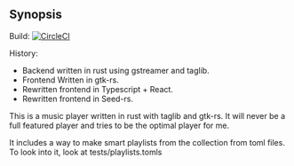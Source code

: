 ## Synopsis
Build: [![CircleCI](https://circleci.com/gh/Narfinger/viola.svg?style=svg)](https://circleci.com/gh/Narfinger/viola)

History:
- Backend written in rust using gstreamer and taglib.
- Frontend Written in gtk-rs.
- Rewritten frontend in Typescript + React.
- Rewritten frontend in Seed-rs.

This is a music player written in rust with taglib and gtk-rs. It will never be a full featured player and tries to be the optimal player for me.

It includes a way to make smart playlists from the collection from toml files. To look into it, look at tests/playlists.tomls

